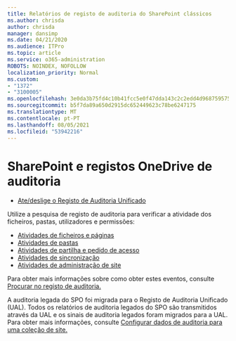 ```yaml
---
title: Relatórios de registo de auditoria do SharePoint clássicos
ms.author: chrisda
author: chrisda
manager: dansimp
ms.date: 04/21/2020
ms.audience: ITPro
ms.topic: article
ms.service: o365-administration
ROBOTS: NOINDEX, NOFOLLOW
localization_priority: Normal
ms.custom:
- "1372"
- "3100005"
ms.openlocfilehash: 3e0da3b75fd4c10b41fcc5e0f47dda143c2c2edd4d9687595759c1fa2b4804eb
ms.sourcegitcommit: b5f7da89a650d2915dc652449623c78be6247175
ms.translationtype: MT
ms.contentlocale: pt-PT
ms.lasthandoff: 08/05/2021
ms.locfileid: "53942216"
---
```

# <a name="sharepoint-and-onedrive-audit-logs"></a>SharePoint e registos OneDrive de auditoria

* [Ate/deslige o Registo de Auditoria Unificado](https://docs.microsoft.com/microsoft-365/compliance/turn-audit-log-search-on-or-off) 

Utilize a pesquisa de registo de auditoria para verificar a atividade dos ficheiros, pastas, utilizadores e permissões:

* [Atividades de ficheiros e páginas](https://docs.microsoft.com/microsoft-365/compliance/search-the-audit-log-in-security-and-compliance)
* [Atividades de pastas](https://docs.microsoft.com/microsoft-365/compliance/search-the-audit-log-in-security-and-compliance#folder-activities)
* [Atividades de partilha e pedido de acesso](https://docs.microsoft.com/microsoft-365/compliance/search-the-audit-log-in-security-and-compliance#sharing-and-access-request-activities)
* [Atividades de sincronização](https://docs.microsoft.com/microsoft-365/compliance/search-the-audit-log-in-security-and-compliance#synchronization-activities)
* [Atividades de administração de site](https://docs.microsoft.com/microsoft-365/compliance/search-the-audit-log-in-security-and-compliance#site-administration-activities)

Para obter mais informações sobre como obter estes eventos, consulte [Procurar no registo de auditoria.](https://docs.microsoft.com/microsoft-365/compliance/search-the-audit-log-in-security-and-compliance#search-the-audit-log)

A auditoria legada do SPO foi migrada para o Registo de Auditoria Unificado (UAL). Todos os relatórios de auditoria legados do SPO são transmitidos através da UAL e os sinais de auditoria legados foram migrados para a UAL. Para obter mais informações, consulte [Configurar dados de auditoria para uma coleção de site.](https://support.office.com/article/Configure-audit-settings-for-a-site-collection-A9920C97-38C0-44F2-8BCB-4CF1E2AE22D2)
